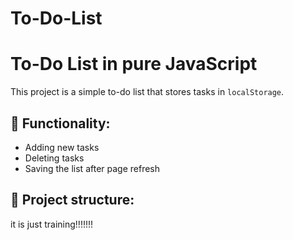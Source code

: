 # To-Do-List

# To-Do List in pure JavaScript

This project is a simple to-do list that stores tasks in `localStorage`.

## 🚀 Functionality:
- Adding new tasks
- Deleting tasks
- Saving the list after page refresh

## 📂 Project structure:

it is just training!!!!!!!